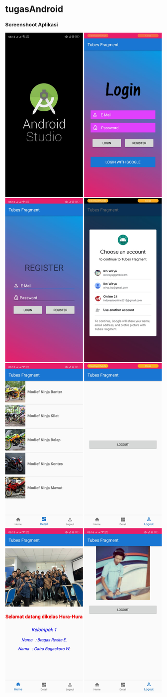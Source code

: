 # tugasAndroid
### Screenshoot Aplikasi 
<img src="https://github.com/rexita05/tugasAndroid/blob/master/Ss/5.jpeg" width="250"> <img src="https://github.com/rexita05/tugasAndroid/blob/master/Ss/3.jpeg" width="250"> <img src="https://github.com/rexita05/tugasAndroid/blob/master/Ss/7.jpeg" width="250"> <img src="https://github.com/rexita05/tugasAndroid/blob/master/Ss/6.jpeg" width="250"> <img src="https://github.com/rexita05/tugasAndroid/blob/master/Ss/1.jpeg" width="250"> <img src="https://github.com/rexita05/tugasAndroid/blob/master/Ss/4.jpeg" width="250"> <img src="https://github.com/rexita05/tugasAndroid/blob/master/Ss/2.jpeg" width="250"> <img src="https://github.com/rexita05/tugasAndroid/blob/master/Ss/8.jpeg" width="250"> 
